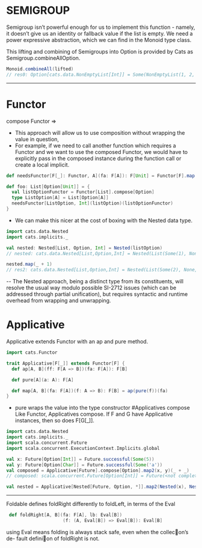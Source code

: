 # SEMIGROUP 
Semigroup isn’t powerful enough for us to implement this function - namely, it doesn’t give us an identity or fallback value if the list is empty. We need a power expressive abstraction, which we can find in the Monoid type class.

This lifting and combining of Semigroups into Option is provided by Cats as Semigroup.combineAllOption.
```scala
Monoid.combineAll(lifted)
// res0: Option[cats.data.NonEmptyList[Int]] = Some(NonEmptyList(1, 2, 3, 4, 5, 6))
```
---

# Functor 
compose Functor => 
-  This approach will allow us to use composition without wrapping the value in question, 
- For example, if we need to call another function which requires a Functor and we want to use the composed Functor, we would have to explicitly pass in the composed instance during the function call or create a local implicit.
```scala
def needsFunctor[F[_]: Functor, A](fa: F[A]): F[Unit] = Functor[F].map(fa)(_ => ())

def foo: List[Option[Unit]] = {
  val listOptionFunctor = Functor[List].compose[Option]
  type ListOption[A] = List[Option[A]]
  needsFunctor[ListOption, Int](listOption)(listOptionFunctor)
}
```
- We can make this nicer at the cost of boxing with the Nested data type.

```scala
import cats.data.Nested
import cats.implicits._

val nested: Nested[List, Option, Int] = Nested(listOption)
// nested: cats.data.Nested[List,Option,Int] = Nested(List(Some(1), None, Some(2)))

nested.map(_ + 1)
// res2: cats.data.Nested[List,Option,Int] = Nested(List(Some(2), None, Some(3)))
```
-- The Nested approach, being a distinct type from its constituents, will resolve the usual way modulo possible SI-2712 issues (which can be addressed through partial unification), but requires syntactic and runtime overhead from wrapping and unwrapping.
# Applicative
Applicative extends Functor with an ap and pure method.
```scala
import cats.Functor

trait Applicative[F[_]] extends Functor[F] {
  def ap[A, B](ff: F[A => B])(fa: F[A]): F[B]

  def pure[A](a: A): F[A]

  def map[A, B](fa: F[A])(f: A => B): F[B] = ap(pure(f))(fa)
}
```
- pure wraps the value into the type constructor 
#Applicatives compose
Like Functor, Applicatives compose. If F and G have Applicative instances, then so does F[G[_]].
```scala
import cats.data.Nested
import cats.implicits._
import scala.concurrent.Future
import scala.concurrent.ExecutionContext.Implicits.global

val x: Future[Option[Int]] = Future.successful(Some(5))
val y: Future[Option[Char]] = Future.successful(Some('a'))
val composed = Applicative[Future].compose[Option].map2(x, y)(_ + _)
// composed: scala.concurrent.Future[Option[Int]] = Future(<not completed>)

val nested = Applicative[Nested[Future, Option, *]].map2(Nested(x), Nested(y))(_ + _)
```
---

Foldable defines foldRight differently to foldLeft, in terms of the Eval
```scala
 def foldRight[A, B](fa: F[A], lb: Eval[B])
                     (f: (A, Eval[B]) => Eval[B]): Eval[B]
```
using Eval means folding is always stack safe, even when the collec􏰀on’s de- fault defini􏰀on of foldRight is not.
